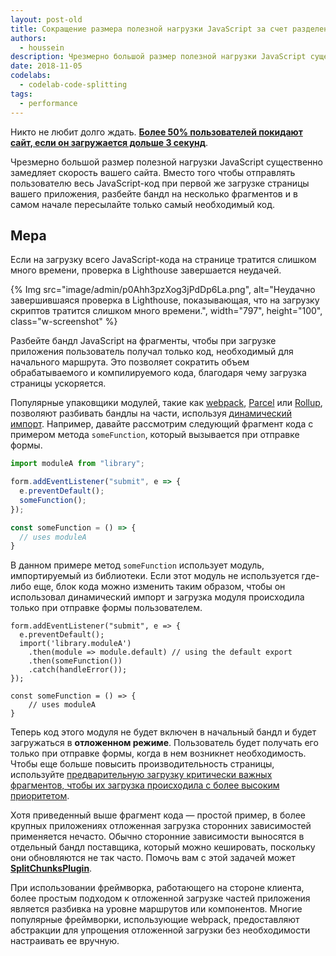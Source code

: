 ```yaml
---
layout: post-old
title: Сокращение размера полезной нагрузки JavaScript за счет разделения кода
authors:
  - houssein
description: Чрезмерно большой размер полезной нагрузки JavaScript существенно замедляет скорость вашего сайта. Вместо того чтобы отправлять пользователю весь JavaScript-код при первой же загрузке страницы вашего приложения, разбейте бандл на несколько фрагментов и в самом начале пересылайте только самый необходимый код.
date: 2018-11-05
codelabs:
  - codelab-code-splitting
tags:
  - performance
---
```


Никто не любит долго ждать. **[Более 50% пользователей покидают сайт, если он загружается дольше 3 секунд](https://www.thinkwithgoogle.com/intl/en-154/insights-inspiration/research-data/need-mobile-speed-how-mobile-latency-impacts-publisher-revenue/)**.

Чрезмерно большой размер полезной нагрузки JavaScript существенно замедляет скорость вашего сайта. Вместо того чтобы отправлять пользователю весь JavaScript-код при первой же загрузке страницы вашего приложения, разбейте бандл на несколько фрагментов и в самом начале пересылайте только самый необходимый код.

## Мера

Если на загрузку всего JavaScript-кода на странице тратится слишком много времени, проверка в Lighthouse завершается неудачей.

{% Img src="image/admin/p0Ahh3pzXog3jPdDp6La.png", alt="Неудачно завершившаяся проверка в Lighthouse, показывающая, что на загрузку скриптов тратится слишком много времени.", width="797", height="100", class="w-screenshot" %}

Разбейте бандл JavaScript на фрагменты, чтобы при загрузке приложения пользователь получал только код, необходимый для начального маршрута. Это позволяет сократить объем обрабатываемого и компилируемого кода, благодаря чему загрузка страницы ускоряется.

Популярные упаковщики модулей, такие как [webpack](https://webpack.js.org/guides/code-splitting/), [Parcel](https://parceljs.org/code_splitting.html) или [Rollup](https://rollupjs.org/guide/en#dynamic-import), позволяют разбивать бандлы на части, используя [динамический импорт](https://developers.google.com/web/updates/2017/11/dynamic-import). Например, давайте рассмотрим следующий фрагмент кода с примером метода `someFunction`, который вызывается при отправке формы.

```js
import moduleA from "library";

form.addEventListener("submit", e => {
  e.preventDefault();
  someFunction();
});

const someFunction = () => {
  // uses moduleA
}
```

В данном примере метод `someFunction` использует модуль, импортируемый из библиотеки. Если этот модуль не используется где-либо еще, блок кода можно изменить таким образом, чтобы он использовал динамический импорт и загрузка модуля происходила только при отправке формы пользователем.

```js/2-5
form.addEventListener("submit", e => {
  e.preventDefault();
  import('library.moduleA')
    .then(module => module.default) // using the default export
    .then(someFunction())
    .catch(handleError());
});

const someFunction = () => {
    // uses moduleA
}
```

Теперь код этого модуля не будет включен в начальный бандл и будет загружаться в **отложенном режиме**. Пользователь будет получать его только при отправке формы, когда в нем возникнет необходимость. Чтобы еще больше повысить производительность страницы, используйте [предварительную загрузку критически важных фрагментов, чтобы их загрузка происходила с более высоким приоритетом](/preload-critical-assets).

Хотя приведенный выше фрагмент кода — простой пример, в более крупных приложениях отложенная загрузка сторонних зависимостей применяется нечасто. Обычно сторонние зависимости выносятся в отдельный бандл поставщика, который можно кешировать, поскольку они обновляются не так часто. Помочь вам с этой задачей может [**SplitChunksPlugin**](https://webpack.js.org/plugins/split-chunks-plugin/).

При использовании фреймворка, работающего на стороне клиента, более простым подходом к отложенной загрузке частей приложения является разбивка на уровне маршрутов или компонентов. Многие популярные фреймворки, использующие webpack, предоставляют абстракции для упрощения отложенной загрузки без необходимости настраивать ее вручную.
